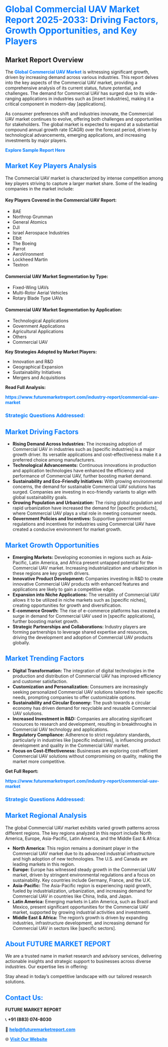 <h1 style="color: #007BFF;">Global Commercial UAV Market Report 2025-2033: Driving Factors, Growth Opportunities, and Key Players</h1>

<section id="overview">
<h2>Market Report Overview</h2>
<p>The <a href="https://www.futuremarketreport.com/industry-report/commercial-uav-market" style="color: #007BFF; text-decoration: none;"><strong>Global Commercial UAV Market</strong></a> is witnessing significant growth, driven by increasing demand across various industries. This report delves into the key aspects of the Commercial UAV market, providing a comprehensive analysis of its current status, future potential, and challenges. The demand for Commercial UAV has surged due to its wide-ranging applications in industries such as [insert industries], making it a critical component in modern-day [applications].</p>
<p>As consumer preferences shift and industries innovate, the Commercial UAV market continues to evolve, offering both challenges and opportunities for stakeholders. The global market is expected to expand at a substantial compound annual growth rate (CAGR) over the forecast period, driven by technological advancements, emerging applications, and increasing investments by major players.</p>
</section>

<section id="overview">
<p><a href="https://www.futuremarketreport.com/request-sample/reportId=126255" style="color: #007BFF; text-decoration: none;"><strong>Explore Sample Report Here</strong></a></p>
</section>

<section id="key-players">
<h2 style="color: #007BFF;">Market Key Players Analysis</h2>
<p>The Commercial UAV market is characterized by intense competition among key players striving to capture a larger market share. Some of the leading companies in the market include:</p>
<h4>Key Players Covered in the Commercial UAV Report:</h4>
<ul><li>BAE</li><li>Northrop Grumman</li><li>General Atomics</li><li>DJI</li><li>Israel Aerospace Industries</li><li>Elbit</li><li>The Boeing</li><li>Parrot</li><li>AeroVironment</li><li>Lockheed Martin</li><li>Textron</li></ul>
<h4>Commercial UAV Market Segmentation by Type:</h4>
<ul><li>Fixed-Wing UAVs</li><li>Multi-Rotor Aerial Vehicles</li><li>Rotary Blade Type UAVs</li></ul>

<h4>Commercial UAV Market Segmentation by Application:</h4>
<ul><li>Technological Applications</li><li>Government Applications</li><li>Agricultural Applications</li><li>Others</li><li>Commercial UAV</li></ul>
<p><strong>Key Strategies Adopted by Market Players:</strong></p>
<ul>
<li>Innovation and R&D</li>
<li>Geographical Expansion</li>
<li>Sustainability Initiatives</li>
<li>Mergers and Acquisitions</li>
</ul>
</section>

<section>
<p><strong>Read Full Analysis: </strong></p><a href="https://www.futuremarketreport.com/industry-report/commercial-uav-market" style="color: #007BFF; text-decoration: none;"><strong>https://www.futuremarketreport.com/industry-report/commercial-uav-market</strong></a>
<h3 style="color: #007BFF;">Strategic Questions Addressed:</h3>
</section>

<section id="driving-factors">
<h2 style="color: #007BFF;">Market Driving Factors</h2>
<ul>
<li><strong>Rising Demand Across Industries:</strong> The increasing adoption of Commercial UAV in industries such as [specific industries] is a major growth driver. Its versatile applications and cost-effectiveness make it a preferred choice among manufacturers.</li>
<li><strong>Technological Advancements:</strong> Continuous innovations in production and application technologies have enhanced the efficiency and performance of Commercial UAV, further boosting market demand.</li>
<li><strong>Sustainability and Eco-Friendly Initiatives:</strong> With growing environmental concerns, the demand for sustainable Commercial UAV solutions has surged. Companies are investing in eco-friendly variants to align with global sustainability goals.</li>
<li><strong>Growing Population and Urbanization:</strong> The rising global population and rapid urbanization have increased the demand for [specific products], where Commercial UAV plays a vital role in meeting consumer needs.</li>
<li><strong>Government Policies and Incentives:</strong> Supportive government regulations and incentives for industries using Commercial UAV have created a conducive environment for market growth.</li>
</ul>
</section>

<section id="growth-opportunities">
<h2 style="color: #007BFF;">Market Growth Opportunities</h2>
<ul>
<li><strong>Emerging Markets:</strong> Developing economies in regions such as Asia-Pacific, Latin America, and Africa present untapped potential for the Commercial UAV market. Increasing industrialization and urbanization in these regions are key growth drivers.</li>
<li><strong>Innovative Product Development:</strong> Companies investing in R&D to create innovative Commercial UAV products with enhanced features and applications are likely to gain a competitive edge.</li>
<li><strong>Expansion into Niche Applications:</strong> The versatility of Commercial UAV allows it to be utilized in niche markets such as [specific niches], creating opportunities for growth and diversification.</li>
<li><strong>E-commerce Growth:</strong> The rise of e-commerce platforms has created a surge in demand for Commercial UAV used in [specific applications], further boosting market growth.</li>
<li><strong>Strategic Partnerships and Collaborations:</strong> Industry players are forming partnerships to leverage shared expertise and resources, driving the development and adoption of Commercial UAV products globally.</li>
</ul>
</section>

<section id="trending-factors">
<h2 style="color: #007BFF;">Market Trending Factors</h2>
<ul>
<li><strong>Digital Transformation:</strong> The integration of digital technologies in the production and distribution of Commercial UAV has improved efficiency and customer satisfaction.</li>
<li><strong>Customization and Personalization:</strong> Consumers are increasingly seeking personalized Commercial UAV solutions tailored to their specific needs, prompting companies to offer customizable options.</li>
<li><strong>Sustainability and Circular Economy:</strong> The push towards a circular economy has driven demand for recyclable and reusable Commercial UAV solutions.</li>
<li><strong>Increased Investment in R&D:</strong> Companies are allocating significant resources to research and development, resulting in breakthroughs in Commercial UAV technology and applications.</li>
<li><strong>Regulatory Compliance:</strong> Adherence to strict regulatory standards, particularly in industries like [specific industries], is influencing product development and quality in the Commercial UAV market.</li>
<li><strong>Focus on Cost-Effectiveness:</strong> Businesses are exploring cost-efficient Commercial UAV solutions without compromising on quality, making the market more competitive.</li>
</ul>
</section>

<section>
<p><strong>Get Full Report: </strong></p><a href="https://www.futuremarketreport.com/industry-report/commercial-uav-market" style="color: #007BFF; text-decoration: none;"><strong>https://www.futuremarketreport.com/industry-report/commercial-uav-market</strong></a>
<h3 style="color: #007BFF;">Strategic Questions Addressed:</h3>
</section>


<section id="regional-analysis">
<h2 style="color: #007BFF;">Market Regional Analysis</h2>
<p>The global Commercial UAV market exhibits varied growth patterns across different regions. The key regions analyzed in this report include North America, Europe, Asia-Pacific, Latin America, and the Middle East & Africa:</p>
<ul>
<li><strong>North America:</strong> This region remains a dominant player in the Commercial UAV market due to its advanced industrial infrastructure and high adoption of new technologies. The U.S. and Canada are leading markets in this region.</li>
<li><strong>Europe:</strong> Europe has witnessed steady growth in the Commercial UAV market, driven by stringent environmental regulations and a focus on sustainability. Key countries include Germany, France, and the U.K.</li>
<li><strong>Asia-Pacific:</strong> The Asia-Pacific region is experiencing rapid growth, fueled by industrialization, urbanization, and increasing demand for Commercial UAV in countries like China, India, and Japan.</li>
<li><strong>Latin America:</strong> Emerging markets in Latin America, such as Brazil and Mexico, present significant opportunities for the Commercial UAV market, supported by growing industrial activities and investments.</li>
<li><strong>Middle East & Africa:</strong> The region’s growth is driven by expanding industries, infrastructure development, and increasing demand for Commercial UAV in sectors like [specific sectors].</li>
</ul>
</section>

<footer>
<h2 style="color: #007BFF;">About FUTURE MARKET REPORT</h2>
<p>We are a trusted name in market research and advisory services, delivering actionable insights and strategic support to businesses across diverse industries. Our expertise lies in offering:</p>

<p>Stay ahead in today’s competitive landscape with our tailored research solutions.</p>

<h2 style="color: #007BFF;">Contact Us:</h2>
<p><strong>FUTURE MARKET REPORT</strong></p>
<p>📞 <strong>+91 (883) 074-8030</strong></p>
<p>📧 <strong><a href="mailto:help@futuremarketreport.com" style="color: #007BFF;">help@futuremarketreport.com</a></strong></p>
<p>🌐 <strong><a href="https://www.futuremarketreport.com/" style="color: #007BFF;">Visit Our Website</a></strong></p>
</footer>